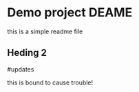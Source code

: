 # Demo project DEAME

this is a simple readme file

## Heding 2


#updates

this is bound to cause trouble!
